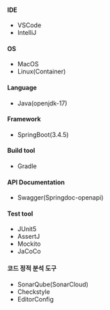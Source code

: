 #### IDE
- VSCode
- IntelliJ
#### OS
- MacOS
- Linux(Container)
#### Language
- Java(openjdk-17)
#### Framework
- SpringBoot(3.4.5)
#### Build tool
- Gradle
#### API Documentation
- Swagger(Springdoc-openapi)
#### Test tool
- JUnit5
- AssertJ
- Mockito
- JaCoCo
#### 코드 정적 분석 도구
- SonarQube(SonarCloud)
- Checkstyle
- EditorConfig